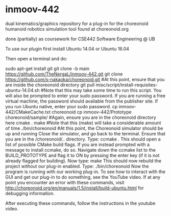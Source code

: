 # inmoov-442
dual kinematics/graphics repository for a plug-in for the choreonoid humanoid robotics simulation tool found at choreonoid.org

done (partially) as coursework for CSE442 Software Engineering @ UB

To use our plugin first install Ubuntu 14.04 or Ubuntu 16.04

Then open a terminal and do:

sudo apt-get install git
git clone -b main https://github.com/TheNergaL/inmoov-442.git
git clone https://github.com/s-nakaoka/choreonoid.git
#At this point, ensure that you are inside the choreonoid directory
git pull
misc/script/install-requisites-ubuntu-14.04.sh #Note that this may take some time to run this script. You will also be prompted to enter your sudo password. If you are running a free virtual machine, the password should available from the publisher site. If you run Ubuntu native, enter your sudo password.
cp inmoov-442/CMakeCache.txt choreonoid
cp inmoov-442/Prototype choreonoid/sample/
#Again, ensure you are in the choreonoid directory here
cmake .
make 
#Note that this (make) will take a considerable amount of time
./bin/choreonoid
#At this point, the Choreonoid simulator should be up and running
Close the simulator, and go back to the terminal. Ensure that you are in the /choreonoid/.. directory.
Type:
ccmake .
This should open a list of possible CMake build flags. If you are instead prompted with a message to install ccmake, do so.
Navigate down the ccmake list to the BUILD_PROTOTYPE and flag it to ON by pressing the enter key (if it is not already flagged for building).
Now type:
make
This should now rebuild the project without our plug-in enabled.
Type:
./bin/choreonoid
Now the program is running with our working plug-in. To see how to interact with the GUI and get our plug-in to do something,
see the YouTube video.
If at any point you encounter an error with these commands, visit http://choreonoid.org/en/manuals/1.5/install/build-ubuntu.html 
for debugging information.

After executing these commands, follow the instructions in the youtube video.



